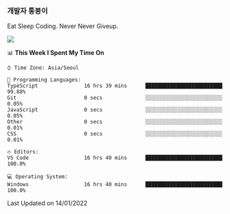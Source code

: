 ### 개발자 통붕이
Eat Sleep Coding.
Never Never Giveup.

<img src="https://github-readme-stats.vercel.app/api/top-langs/?username=tiaz0128&layout=compact" />

<br/>

<!--START_SECTION:waka-->
📊 **This Week I Spent My Time On** 

```text
⌚︎ Time Zone: Asia/Seoul

💬 Programming Languages: 
TypeScript               16 hrs 39 mins      █████████████████████████   99.88% 
Git                      0 secs              ░░░░░░░░░░░░░░░░░░░░░░░░░   0.05% 
JavaScript               0 secs              ░░░░░░░░░░░░░░░░░░░░░░░░░   0.05% 
Other                    0 secs              ░░░░░░░░░░░░░░░░░░░░░░░░░   0.01% 
CSS                      0 secs              ░░░░░░░░░░░░░░░░░░░░░░░░░   0.01%

🔥 Editors: 
VS Code                  16 hrs 40 mins      █████████████████████████   100.0%

💻 Operating System: 
Windows                  16 hrs 40 mins      █████████████████████████   100.0%

```


 Last Updated on 14/01/2022
<!--END_SECTION:waka-->
